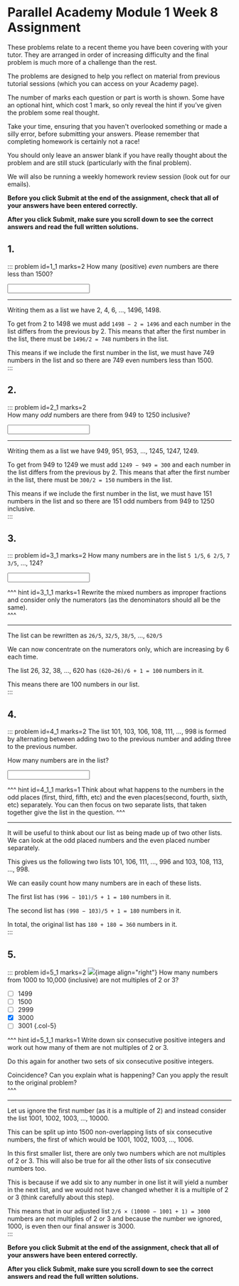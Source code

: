 # Parallel Academy Module 1 Week 8 Assignment

These problems relate to a recent theme you have been covering with your tutor. They are arranged in order of increasing difficulty and the final problem is much more of a challenge than the rest.  

The problems are designed to help you reflect on material from previous tutorial sessions (which you can access on your Academy page).  

The number of marks each question or part is worth is shown. Some have an optional hint, which cost 1 mark, so only reveal the hint if you’ve given the problem some real thought.   

Take your time, ensuring that you haven't overlooked something or made a silly error, before submitting your answers. Please remember that completing homework is certainly not a race!  

You should only leave an answer blank if you have really thought about the problem and are still stuck (particularly with the final problem).  

We will also be running a weekly homework review session (look out for our emails).  

**Before you click Submit at the end of the assignment, check that all of your answers have been entered correctly.** 
  
**After you click Submit, make sure you scroll down to see the correct answers and read the full written solutions.** 


## 1.
::: problem id=1_1 marks=2
How many (positive) _even_ numbers are there less than 1500?  

<input type="number" solution="749"/>  

---

Writing them as a list we have 2, 4, 6, ..., 1496, 1498.  

To get from 2 to 1498 we must add `1498 − 2 = 1496` and each number in the list differs from the previous by 2. This means that after the first number in the list, there must be `1496/2 = 748` numbers in the list.  

This means if we include the first number in the list, we must have 749 numbers in the list and so there are 749 even numbers less than 1500.  
:::


## 2.
::: problem id=2_1 marks=2  
How many _odd_ numbers are there from 949 to 1250 inclusive?       
 
<input type="number" solution="151"/>

---

Writing them as a list we have 949, 951, 953, ...,  1245, 1247, 1249.  

To get from 949 to 1249 we must add `1249 − 949 = 300` and each number in the list differs from the previous by 2. This means that after the first number in the list, there must be `300/2 = 150` numbers in the list.  

This means if we include the first number in the list, we must have 151 numbers in the list and so there are 151 odd numbers from 949 to 1250 inclusive.  
:::


## 3.
::: problem id=3_1 marks=2
How many numbers are in the list `5 1/5`, `6 2/5`, `7 3/5`, ..., 124?  

<input type="number" solution="100"/>  

^^^ hint id=3_1_1 marks=1
Rewrite the mixed numbers as improper fractions and consider only the numerators (as the denominators should all be the same).  
^^^

---

The list can be rewritten as `26/5`, `32/5`, `38/5`, ..., `620/5`  

We can now concentrate on the numerators only, which are increasing by 6 each time.  

The list 26, 32, 38, ..., 620 has `(620−26)/6 + 1 = 100` numbers in it.  

This means there are 100 numbers in our list.  
:::


## 4.
::: problem id=4_1 marks=2
The list 101, 103, 106, 108, 111, ..., 998 is formed by alternating between adding two to the previous number and adding three to the previous number.  

How many numbers are in the list?   
  
<input type="number" solution="360"/> 

^^^ hint id=4_1_1 marks=1
Think about what happens to the numbers in the odd places (first, third, fifth, etc) and the even places(second, fourth, sixth, etc) separately. You can then focus on two separate lists, that taken together give the list in the question.
^^^

---

It will be useful to think about our list as being made up of two other lists. We can look at the odd placed numbers and the even placed number separately.  

This gives us the following two lists 101, 106, 111, ..., 996 and 103, 108, 113, ..., 998.  

We can easily count how many numbers are in each of these lists.  

The first list has `(996 − 101)/5 + 1 = 180` numbers in it.  

The second list has `(998 − 103)/5 + 1 = 180` numbers in it.  

In total, the original list has `180 + 180 = 360` numbers in it.  
:::


## 5.
::: problem id=5_1 marks=2
![](/resources/academy-4-week-2/4-skull.png){image align="right"} 
How many numbers from 1000 to 10,000 (inclusive) are not multiples of 2 or 3?  

* [ ] 1499
* [ ] 1500
* [ ] 2999
* [x] 3000
* [ ] 3001
{.col-5}

^^^ hint id=5_1_1 marks=1
Write down six consecutive positive integers and work out how many of them are not multiples of 2 or 3.  

Do this again for another two sets of six consecutive positive integers.  

Coincidence? Can you explain what is happening? Can you apply the result to the original problem?  
^^^

---

Let us ignore the first number (as it is a multiple of 2) and instead consider the list 1001, 1002, 1003, ..., 10000.  

This can be split up into 1500 non-overlapping lists of six consecutive numbers, the first of which would be 1001, 1002, 1003, ..., 1006.  

In this first smaller list, there are only two numbers which are not multiples of 2 or 3. This will also be true for all the other lists of six consecutive numbers too.  

This is because if we add six to any number in one list it will yield a number in the next list, and we would not have changed whether it is a multiple of 2 or 3 (think carefully about this step).  

This means that in our adjusted list `2/6 × (10000 − 1001 + 1) = 3000` numbers are not multiples of 2 or 3 and because the number we ignored, 1000, is even then our final answer is 3000.  
:::  

**Before you click Submit at the end of the assignment, check that all of your answers have been entered correctly.** 
  
**After you click Submit, make sure you scroll down to see the correct answers and read the full written solutions.**  